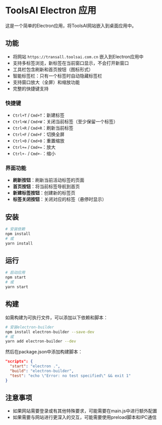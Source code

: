 # ToolsAI Electron 应用

这是一个简单的Electron应用，将ToolsAI网站嵌入到桌面应用中。

## 功能

- 将网站 `https://transall.toolsai.com.cn` 嵌入到Electron应用中
- 支持多标签浏览，新标签在当前窗口显示，不会打开新窗口
- 工具栏包含刷新和首页按钮（图标形式）
- 智能标签栏：只有一个标签时自动隐藏标签栏
- 支持窗口放大（全屏）和缩放功能
- 完整的快捷键支持

### 快捷键

- `Ctrl+T` / `Cmd+T`：新建标签
- `Ctrl+W` / `Cmd+W`：关闭当前标签（至少保留一个标签）
- `Ctrl+R` / `Cmd+R`：刷新当前标签
- `Ctrl+F` / `Cmd+F`：切换全屏
- `Ctrl+0` / `Cmd+0`：重置缩放
- `Ctrl+=` / `Cmd+=`：放大
- `Ctrl+-` / `Cmd+-`：缩小

### 界面功能

- **刷新按钮**：刷新当前活动标签的页面
- **首页按钮**：将当前标签导航到首页
- **新建标签按钮**：创建新的标签页
- **标签关闭按钮**：关闭对应的标签（悬停时显示）

## 安装

```bash
# 安装依赖
npm install
# 或
yarn install
```

## 运行

```bash
# 启动应用
npm start
# 或
yarn start
```

## 构建

如需构建为可执行文件，可以添加以下依赖和脚本：

```bash
# 安装electron-builder
npm install electron-builder --save-dev
# 或
yarn add electron-builder --dev
```

然后在package.json中添加构建脚本：

```json
"scripts": {
  "start": "electron .",
  "build": "electron-builder",
  "test": "echo \"Error: no test specified\" && exit 1"
}
```

## 注意事项

- 如果网站需要登录或有其他特殊要求，可能需要在main.js中进行额外配置
- 如果需要与网站进行更深入的交互，可能需要使用preload脚本和IPC通信